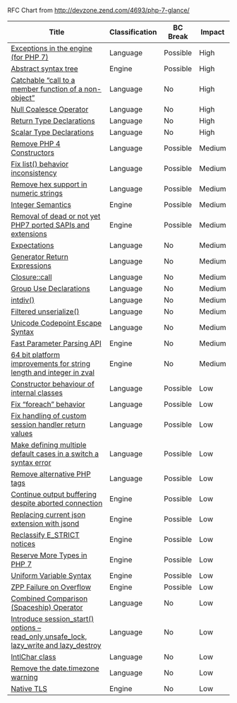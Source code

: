 RFC Chart from http://devzone.zend.com/4693/php-7-glance/

|Title|Classification|BC Break|Impact|
|-----|--------------|--------|------|
|[Exceptions in the engine (for PHP 7)](038_Exceptions_in_the_engine.md)|Language|Possible|High|
|[Abstract syntax tree](024_Abstract_Syntax_Tree.md)|Engine|Possible|High|
|[Catchable “call to a member function of a non-object”](031_Catchable_call_to_a_member_function_of_a_non-object.md)|Language|No|High|
|[Null Coalesce Operator](020_Null_Coalesce_Operator.md)|Language|No|High|
|[Return Type Declarations](016_Return_Type_Declarations.md)|Language|No|High|
|[Scalar Type Declarations](040_Scalar_Type_Hints_v0.5.md)|Language|No|High|
|[Remove PHP 4 Constructors](009_Remove_PHP_4_Constructors.md)|Language|Possible|Medium|
|[Fix list() behavior inconsistency](028_Fix_list_behavior_inconsistency.md)|Language|Possible|Medium|
|[Remove hex support in numeric strings](035_Remove_hex_support_in_numeric_strings.md)|Language|Possible|Medium|
|[Integer Semantics](021_Integer_Semantics.md)|Engine|Possible|Medium|
|[Removal of dead or not yet PHP7 ported SAPIs and extensions](013_Removal_of_dead_SAPIs_and_extensions.md)|Engine|Possible|Medium|
|[Expectations](036_Expectations.md)|Language|No|Medium|
|[Generator Return Expressions](039_Generator_Return_Expressions.md)|Language|No|Medium|
|[Closure::call](027_Closure_call.md)|Language|No|Medium|
|[Group Use Declarations](037_Group_Use_Declarations.md)|Language|No|Medium|
|[intdiv()](042_intdiv.md)|Language|No|Medium|
|[Filtered unserialize()](032_Filtered_unserialize.md)|Language|No|Medium|
|[Unicode Codepoint Escape Syntax](018_Unicode_Codepoint_Escape_Syntax.md)|Language|No|Medium|
|[Fast Parameter Parsing API](017_Fast_Parameter_Parsing_API.md)|Engine|No|Medium|
|[64 bit platform improvements for string length and integer in zval](026_64_bit_platform_improvements_for_string_length_and_integer.md)|Engine|No|Medium|
|[Constructor behaviour of internal classes](007_Constructor_behaviour_of_internal_classes.md)|Language|Possible|Low|
|[Fix “foreach” behavior](012_Fix_foreach_behavior.md)|Language|Possible|Low|
|[Fix handling of custom session handler return values](043_Fix_handling_of_custom_session_handler_return_values.md)|Language|Possible|Low|
|[Make defining multiple default cases in a switch a syntax error](030_switch.default.multiple.md)|Language|Possible|Low|
|[Remove alternative PHP tags](029_Remove_alternative_PHP_tags.md)|Language|Possible|Low|
|[Continue output buffering despite aborted connection](041_Continue_output_buffering.md)|Engine|Possible|Low|
|[Replacing current json extension with jsond](014_Jsond.md)|Engine|Possible|Low|
|[Reclassify E_STRICT notices](008_Reclassify_E_STRICT_notices.md)|Engine|Possible|Low|
|[Reserve More Types in PHP 7](006_Reserve_More_Type_Names_in_PHP_7.md)|Engine|Possible|Low|
|[Uniform Variable Syntax](025_Uniform_Variable_Syntax.md)|Engine|Possible|Low|
|[ZPP Failure on Overflow](022_ZPP_Failure_on_Overflow.md)|Engine|Possible|Low|
|[Combined Comparison (Spaceship) Operator](011_Combined_Comparison_Spaceship_Operator.md)|Language|No|Low|
|[Introduce session_start() options – read_only,unsafe_lock, lazy_write and lazy_destroy](034_Introduce_session_start_INI_options_as_array.md)|Language|No|Low|
|[IntlChar class](033_ICU_IntlChar_class.md)|Language|No|Low|
|[Remove the date.timezone warning](010_Remove_the_date.timezone_warning.md)|Language|No|Low|
|[Native TLS](019_Native_TLS.md)|Engine|No|Low|
